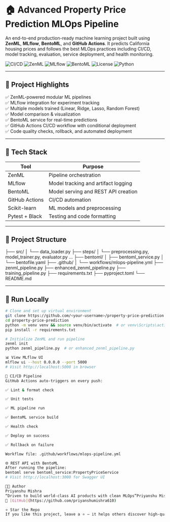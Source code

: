 # 🏠 Advanced Property Price Prediction MLOps Pipeline

An end-to-end production-ready machine learning project built using **ZenML**, **MLflow**, **BentoML**, and **GitHub Actions**. It predicts California housing prices and follows the best MLOps practices including CI/CD, model tracking, evaluation, service deployment, and health monitoring.

![CI/CD](https://github.com/priyanshumishra610/property-price-prediction/actions/workflows/mlops-pipeline.yml/badge.svg)
![ZenML](https://img.shields.io/badge/MLOps-ZenML-orange)
![MLflow](https://img.shields.io/badge/Tracking-MLflow-blue)
![BentoML](https://img.shields.io/badge/Serving-BentoML-green)
![License](https://img.shields.io/badge/license-MIT-brightgreen)
![Python](https://img.shields.io/badge/Python-3.10%2B-yellow)


---

## 🚀 Project Highlights

✅ ZenML-powered modular ML pipelines  
✅ MLflow integration for experiment tracking  
✅ Multiple models trained (Linear, Ridge, Lasso, Random Forest)  
✅ Model comparison & visualization  
✅ BentoML service for real-time predictions  
✅ GitHub Actions CI/CD workflow with conditional deployment  
✅ Code quality checks, rollback, and automated deployment

---

## 🧠 Tech Stack

| Tool           | Purpose                              |
|----------------|--------------------------------------|
| ZenML          | Pipeline orchestration               |
| MLflow         | Model tracking and artifact logging  |
| BentoML        | Model serving and REST API creation  |
| GitHub Actions | CI/CD automation                     |
| Scikit-learn   | ML models and preprocessing          |
| Pytest + Black | Testing and code formatting          |

---

## 📂 Project Structure
├── src/
│ └── data_loader.py
├── steps/
│ └── preprocessing.py, model_trainer.py, evaluator.py ...
├── bentoml/
│ ├── bentoml_service.py
│ └── bentofile.yaml
├── .github/
│ └── workflows/mlops-pipeline.yml
├── zenml_pipeline.py
├── enhanced_zenml_pipeline.py
├── training_pipeline.py
├── requirements.txt
├── pyproject.toml
└── README.md


---

## 🧪 Run Locally

```bash
# Clone and set up virtual environment
git clone https://github.com/<your-username>/property-price-prediction.git
cd property-price-prediction
python -m venv venv && source venv/bin/activate  # or venv\Scripts\activate on Windows
pip install -r requirements.txt

# Initialize ZenML and run pipeline
zenml init
python zenml_pipeline.py  # or enhanced_zenml_pipeline.py

📊 View MLflow UI
mlflow ui --host 0.0.0.0 --port 5000
# Visit http://localhost:5000 in browser

🔁 CI/CD Pipeline
GitHub Actions auto-triggers on every push:

✅ Lint & format check

✅ Unit tests

✅ ML pipeline run

✅ BentoML service build

✅ Health check

✅ Deploy on success

✅ Rollback on failure

Workflow file: .github/workflows/mlops-pipeline.yml

🌐 REST API with BentoML
After running the pipeline:
bentoml serve bentoml_service:PropertyPriceService
# Visit http://localhost:3000 for Swagger UI

👨‍💻 Author
Priyanshu Mishra
“Driven to build world-class AI products with clean MLOps”Priyanshu Mishra
🔗 [GitHub](https://github.com/priyanshumishra610)

⭐️ Star the Repo
If you like this project, leave a ⭐️ — it helps others discover high-quality MLOps templates.
